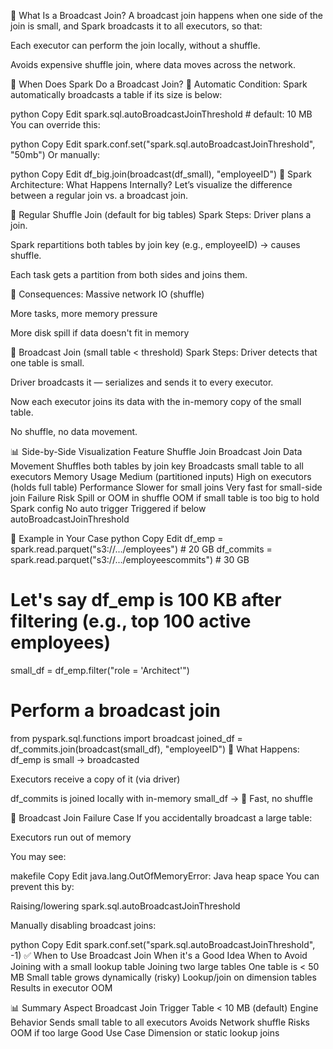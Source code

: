 🧠 What Is a Broadcast Join?
A broadcast join happens when one side of the join is small, and Spark broadcasts it to all executors, so that:

Each executor can perform the join locally, without a shuffle.

Avoids expensive shuffle join, where data moves across the network.

📌 When Does Spark Do a Broadcast Join?
🚨 Automatic Condition:
Spark automatically broadcasts a table if its size is below:

python
Copy
Edit
spark.sql.autoBroadcastJoinThreshold # default: 10 MB
You can override this:

python
Copy
Edit
spark.conf.set("spark.sql.autoBroadcastJoinThreshold", "50mb")
Or manually:

python
Copy
Edit
df_big.join(broadcast(df_small), "employeeID")
🧬 Spark Architecture: What Happens Internally?
Let’s visualize the difference between a regular join vs. a broadcast join.

🔁 Regular Shuffle Join (default for big tables)
Spark Steps:
Driver plans a join.

Spark repartitions both tables by join key (e.g., employeeID) → causes shuffle.

Each task gets a partition from both sides and joins them.

🔄 Consequences:
Massive network IO (shuffle)

More tasks, more memory pressure

More disk spill if data doesn't fit in memory

🚀 Broadcast Join (small table < threshold)
Spark Steps:
Driver detects that one table is small.

Driver broadcasts it — serializes and sends it to every executor.

Now each executor joins its data with the in-memory copy of the small table.

No shuffle, no data movement.

📊 Side-by-Side Visualization
Feature Shuffle Join Broadcast Join
Data Movement Shuffles both tables by join key Broadcasts small table to all executors
Memory Usage Medium (partitioned inputs)    High on executors (holds full table)
Performance Slower for small joins Very fast for small-side join
Failure Risk Spill or OOM in shuffle OOM if small table is too big to hold
Spark config No auto trigger Triggered if below autoBroadcastJoinThreshold

🎯 Example in Your Case
python
Copy
Edit
df_emp = spark.read.parquet("s3://.../employees")           # 20 GB
df_commits = spark.read.parquet("s3://.../employeescommits") # 30 GB

# Let's say df_emp is 100 KB after filtering (e.g., top 100 active employees)

small_df = df_emp.filter("role = 'Architect'")

# Perform a broadcast join

from pyspark.sql.functions import broadcast
joined_df = df_commits.join(broadcast(small_df), "employeeID")
🧠 What Happens:
df_emp is small → broadcasted

Executors receive a copy of it (via driver)

df_commits is joined locally with in-memory small_df → 🚀 Fast, no shuffle

🧯 Broadcast Join Failure Case
If you accidentally broadcast a large table:

Executors run out of memory

You may see:

makefile
Copy
Edit
java.lang.OutOfMemoryError: Java heap space
You can prevent this by:

Raising/lowering spark.sql.autoBroadcastJoinThreshold

Manually disabling broadcast joins:

python
Copy
Edit
spark.conf.set("spark.sql.autoBroadcastJoinThreshold", -1)
✅ When to Use Broadcast Join
When it's a Good Idea When to Avoid
Joining with a small lookup table Joining two large tables
One table is < 50 MB Small table grows dynamically (risky)
Lookup/join on dimension tables Results in executor OOM

📊 Summary
Aspect Broadcast Join
Trigger Table < 10 MB (default)
Engine Behavior Sends small table to all executors
Avoids Network shuffle
Risks OOM if too large
Good Use Case Dimension or static lookup joins
